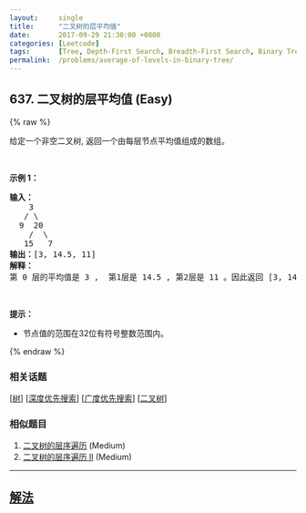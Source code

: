 ```yaml
---
layout:     single
title:      "二叉树的层平均值"
date:       2017-09-29 21:30:00 +0800
categories: [Leetcode]
tags:       [Tree, Depth-First Search, Breadth-First Search, Binary Tree]
permalink:  /problems/average-of-levels-in-binary-tree/
---
```


## 637. 二叉树的层平均值 (Easy)

{% raw %}

<p>给定一个非空二叉树, 返回一个由每层节点平均值组成的数组。</p>

<p>&nbsp;</p>

<p><strong>示例 1：</strong></p>

<pre><strong>输入：</strong>
    3
   / \
  9  20
    /  \
   15   7
<strong>输出：</strong>[3, 14.5, 11]
<strong>解释：</strong>
第 0 层的平均值是 3 ,  第1层是 14.5 , 第2层是 11 。因此返回 [3, 14.5, 11] 。
</pre>

<p>&nbsp;</p>

<p><strong>提示：</strong></p>

<ul>
	<li>节点值的范围在32位有符号整数范围内。</li>
</ul>

{% endraw %}

### 相关话题
  [[树](https://github.com/awesee/leetcode/tree/main/tag/tree/README.md)]
  [[深度优先搜索](https://github.com/awesee/leetcode/tree/main/tag/depth-first-search/README.md)]
  [[广度优先搜索](https://github.com/awesee/leetcode/tree/main/tag/breadth-first-search/README.md)]
  [[二叉树](https://github.com/awesee/leetcode/tree/main/tag/binary-tree/README.md)]

### 相似题目
  1. [二叉树的层序遍历](/problems/binary-tree-level-order-traversal) (Medium)
  1. [二叉树的层序遍历 II](/problems/binary-tree-level-order-traversal-ii) (Medium)

---

## [解法](https://github.com/awesee/leetcode/tree/main/problems/average-of-levels-in-binary-tree)
